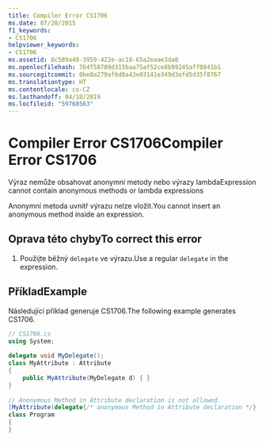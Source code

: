 ```yaml
---
title: Compiler Error CS1706
ms.date: 07/20/2015
f1_keywords:
- CS1706
helpviewer_keywords:
- CS1706
ms.assetid: 8c589a49-3959-422e-ac18-65a2eaae3da0
ms.openlocfilehash: 764f58709d315baa75af52ce8b99245aff0841b1
ms.sourcegitcommit: 0be8a279af6d8a43e03141e349d3efd5d35f8767
ms.translationtype: HT
ms.contentlocale: cs-CZ
ms.lasthandoff: 04/18/2019
ms.locfileid: "59768563"
---
```

# <a name="compiler-error-cs1706"></a><span data-ttu-id="a90a7-102">Compiler Error CS1706</span><span class="sxs-lookup"><span data-stu-id="a90a7-102">Compiler Error CS1706</span></span>
<span data-ttu-id="a90a7-103">Výraz nemůže obsahovat anonymní metody nebo výrazy lambda</span><span class="sxs-lookup"><span data-stu-id="a90a7-103">Expression cannot contain anonymous methods  or lambda expressions</span></span>  
  
 <span data-ttu-id="a90a7-104">Anonymní metoda uvnitř výrazu nelze vložit.</span><span class="sxs-lookup"><span data-stu-id="a90a7-104">You cannot insert an anonymous method inside an expression.</span></span>  
  
## <a name="to-correct-this-error"></a><span data-ttu-id="a90a7-105">Oprava této chyby</span><span class="sxs-lookup"><span data-stu-id="a90a7-105">To correct this error</span></span>  
  
1. <span data-ttu-id="a90a7-106">Použijte běžný `delegate` ve výrazu.</span><span class="sxs-lookup"><span data-stu-id="a90a7-106">Use a regular `delegate` in the expression.</span></span>  
  
## <a name="example"></a><span data-ttu-id="a90a7-107">Příklad</span><span class="sxs-lookup"><span data-stu-id="a90a7-107">Example</span></span>  
 <span data-ttu-id="a90a7-108">Následující příklad generuje CS1706.</span><span class="sxs-lookup"><span data-stu-id="a90a7-108">The following example generates CS1706.</span></span>  
  
```csharp  
// CS1706.cs  
using System;  
  
delegate void MyDelegate();  
class MyAttribute : Attribute  
{  
    public MyAttribute(MyDelegate d) { }  
}  
  
// Anonymous Method in Attribute declaration is not allowed.  
[MyAttribute(delegate{/* anonymous Method in Attribute declaration */})]  // CS1706  
class Program  
{  
}  
```
